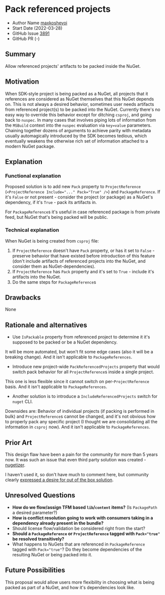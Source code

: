 # Pack referenced projects

- Author Name [maxkoshevoi](https://github.com/maxkoshevoi)
- Start Date (2022-03-28)
- GitHub Issue [3891](https://github.com/NuGet/Home/issues/3891)
- GitHub PR (-)

## Summary

Allow referenced projects' artifacts to be packed inside the NuGet.

## Motivation

When SDK-style project is being packed as a NuGet, all projects that it references are considered as NuGet themselves that this NuGet depends on.
This is not always a desired behavior, sometimes user needs artifacts from referenced project(s) to be packed into the NuGet.
Currently there's no easy way to override this behavior except for ditching `csproj`, and going back to `nuspec`. In many cases that involves piping lots of information from the `MSBuild` context into the `nuspec` evaluation via `key=value` parameters.  
Chaining together dozens of arguments to achieve parity with metadata usually automagically introduced by the SDK becomes tedious, which eventually weakens the otherwise rich set of information attached to a modern NuGet package.

## Explanation

### Functional explanation

Proposed solution is to add new `Pack` property to `ProjectReference` (`<ProjectReference Include="..." Pack="True" />`) and `PackageReference`. If it's `False` or not present - consider the project (or package) as a NuGet's dependency, if it's `True` - pack its artifacts in.

For `PackageReference`s it's useful in case referenced package is from private feed, but NuGet that's being packed will be public.

### Technical explanation

When NuGet is being created from `csproj` file:

1) If `ProjectReference` doesn't have `Pack` property, or has it set to `False` - preserve behavior that have existed before introduction of this feature (don't include artifacts of referenced projects into the NuGet, and consider them as NuGet-dependencies).
2) If `ProjectReference` has `Pack` property and it's set to `True` - include it's artifacts into the NuGet.
3) Do the same steps for `PackageReference`s

## Drawbacks

None

## Rationale and alternatives

- Use `IsPackable` property from referenced project to determine it it's supposed to be packed or be a NuGet dependency.

It will be more automated, but won't fit some edge cases (also it will be a breaking change). And it isn't applicable to `PackageReferences`.

- Introduce new project-wide `PackReferencedProjects` property that would switch pack behavior for all `ProjectReference`s inside a single project.

This one is less flexible since it cannot switch on per-`ProjectReference` basis. And it isn't applicable to `PackageReferences`.

- Another solution is to introduce a `IncludeReferencedProjects` switch for `nuget` CLI.

Downsides are: Behavior of individual projects (if packing is performed in bulk) and `ProjectReference`s cannot be changed, and it's not obvious how to properly pack any specific project (I thought we are consolidating all the information in `csproj` now). And it isn't applicable to `PackageReferences`.

## Prior Art

This design flaw have been a pain for the community for more than 5 years now. It was such an issue that even third party solution was created - [nugetizer](https://github.com/devlooped/nugetizer).

I haven't used it, so don't have much to comment here, but community clearly [expressed a desire for out of the box solution](https://github.com/NuGet/Home/issues/3891#issuecomment-1080044314).

## Unresolved Questions

- **How do we flow/assign TFM based `lib`/`content` items?** (Is `PackagePath` a desired parameter?)
- **How is conflict resolution going to work with consumers taking in a dependency already present in the bundle?**
- Should license flow/validation be considered right from the start?
- **Should a `PackageReference` or `ProjectReference` tagged with `Pack="true"` be resolved transitively?**
- What happens to NuGets that are referenced in `PackageReference` tagged with `Pack="true"`? Do they become dependencies of the resulting NuGet or being packed into it.

## Future Possibilities

This proposal would allow users more flexibility in choosing what is being packed as part of a NuGet, and how it's dependencies look like.
